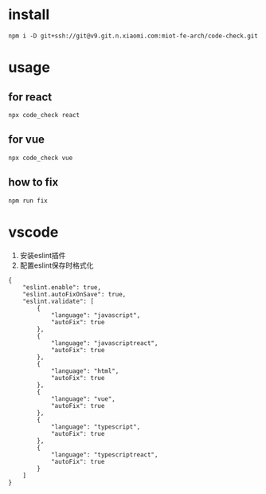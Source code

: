 # install
```
npm i -D git+ssh://git@v9.git.n.xiaomi.com:miot-fe-arch/code-check.git
```

# usage
## for react
```
npx code_check react
```
## for vue
```
npx code_check vue
```

## how to fix
```
npm run fix
```

# vscode
1. 安装eslint插件
2. 配置eslint保存时格式化
```
{
    "eslint.enable": true,
    "eslint.autoFixOnSave": true,
    "eslint.validate": [
        {
            "language": "javascript",
            "autoFix": true
        },
        {
            "language": "javascriptreact",
            "autoFix": true
        },
        {
            "language": "html",
            "autoFix": true
        },
        {
            "language": "vue",
            "autoFix": true
        },
        {
            "language": "typescript",
            "autoFix": true
        },
        {
            "language": "typescriptreact",
            "autoFix": true
        }
    ]
}
```
